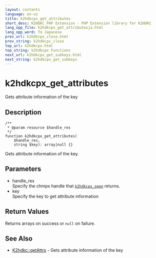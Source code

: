```yaml
---
layout: contents
language: en-us
title: k2hdkcpx_get_attributes
short_desc: K2HDKC PHP Extension - PHP Extension library for K2HDKC
lang_opp_file: k2hdkcpx_get_attributesja.html
lang_opp_word: To Japanese
prev_url: k2hdkcpx_close.html
prev_string: k2hdkcpx_close
top_url: k2hdkcpx.html
top_string: k2hdkcpx Functions
next_url: k2hdkcpx_get_subkeys.html
next_string: k2hdkcpx_get_subkeys
---
```


# k2hdkcpx_get_attributes
Gets attribute information of the key

## Description

```
/**
 * @param resource $handle_res
 */
function k2hdkcpx_get_attributes(
    $handle_res,
    string $key): array|null {}
```

Gets attribute information of the key.

## Parameters
- handle_res  
Specify the chmpx handle that [`k2hdkcpx_open`](k2hdkcpx_open.html) returns.
- key  
Specify the key to get attribute information

## Return Values
Returns arrays on success or `null` on failure. 

## See Also
- [K2hdkc::getAttrs](k2hdkc_class_getattrs.html) - Gets attribute information of the key
